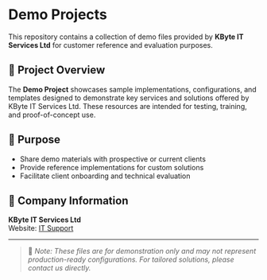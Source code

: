 # Demo Projects

This repository contains a collection of demo files provided by **KByte IT Services Ltd** for customer reference and evaluation purposes.

## 📁 Project Overview

The **Demo Project** showcases sample implementations, configurations, and templates designed to demonstrate key services and solutions offered by KByte IT Services Ltd. These resources are intended for testing, training, and proof-of-concept use.

## 🚀 Purpose

- Share demo materials with prospective or current clients
- Provide reference implementations for custom solutions
- Facilitate client onboarding and technical evaluation

## 🔗 Company Information

**KByte IT Services Ltd**  
Website: [IT Support](https://kbyte.co.uk)

---

> 📌 _Note: These files are for demonstration only and may not represent production-ready configurations. For tailored solutions, please contact us directly._

